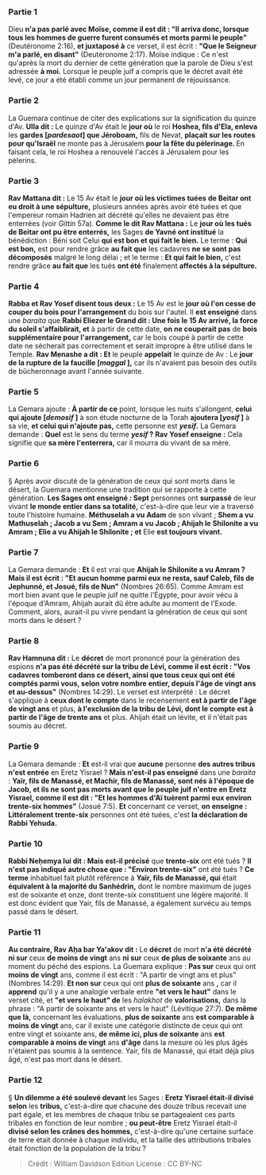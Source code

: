 
### Partie 1
Dieu <b>n'a pas parlé avec Moïse, comme il est dit : "Il arriva donc, lorsque tous les hommes de guerre furent consumés et morts parmi le peuple"</b> (Deutéronome 2:16), <b>et juxtaposé à</b> ce verset, il est écrit : <b>"Que le Seigneur m'a parlé, en disant"</b> (Deutéronome 2:17). Moïse indique : Ce n'est qu'après la mort du dernier de cette génération que la parole</b> de Dieu s'est adressée <b>à moi.</b> Lorsque le peuple juif a compris que le décret avait été levé, ce jour a été établi comme un jour permanent de réjouissance.

### Partie 2
La Guemara continue de citer des explications sur la signification du quinze d'Av. <b>Ulla dit :</b> Le quinze d'Av était le <b>jour où</b> le roi <b>Hoshea, fils d'Ela, enleva</b> les <b>gardes [<i>pardesaot</i>] que Jéroboam,</b> fils de Nevat, <b>plaçait sur les routes pour qu'Israël</b> ne monte pas</b> à Jérusalem <b>pour la fête du pèlerinage. </b> En faisant cela, le roi Hoshea a renouvelé l'accès à Jérusalem pour les pèlerins.

### Partie 3
<b>Rav Mattana dit :</b> Le 15 Av était le <b>jour où les victimes tuées</b> <b>de Beitar ont eu droit à une sépulture,</b> plusieurs années après avoir été tuées et que l'empereur romain Hadrien ait décrété qu'elles ne devaient pas être enterrées (voir <i>Gittin</i> 57a). <b>Comme le dit Rav Mattana :</b> Le <b>jour où les tués de Beitar ont pu être enterrés,</b> les Sages <b>de Yavné ont institué</b> la bénédiction : Béni soit Celui <b>qui est bon et qui fait le bien.</b> Le terme : <b>Qui est bon,</b> est pour rendre grâce <b>au fait que</b> les cadavres <b>ne se sont pas décomposés</b> malgré le long délai ; et le terme : <b>Et qui fait le bien,</b> c'est rendre grâce <b>au fait que</b> les tués <b>ont été</b> finalement <b>affectés à la sépulture.</b>

### Partie 4
<b>Rabba et Rav Yosef disent tous deux :</b> Le 15 Av est le <b>jour où l'on cesse de couper du bois pour l'arrangement</b> du bois sur l'autel. Il <b>est enseigné</b> dans une <i>baraita</i> que <b>Rabbi Eliezer le Grand dit : Une fois le 15 Av arrivé, la force du soleil s'affaiblirait, et</b> à partir de cette date, <b>on ne couperait pas</b> de <b>bois supplémentaire pour l'arrangement,</b> car le bois coupé à partir de cette date ne sécherait pas correctement et serait impropre à être utilisé dans le Temple. <b>Rav Menashe a dit : Et</b> le peuple <b>appelait</b> le quinze de Av : Le <b>jour de la rupture de la faucille [<i>maggal</i> ],</b> car ils n'avaient pas besoin des outils de bûcheronnage avant l'année suivante.

### Partie 5
La Gemara ajoute : <b>À partir de ce</b> point, </b> lorsque les nuits s'allongent, <b>celui qui ajoute [<i>demosif</i> ]</b> à son étude nocturne de la Torah <b>ajoutera [<i>yosif</i> ]</b> à sa vie, <b>et celui qui n'ajoute pas,</b> cette personne est <b><i>yesif</i>.</b> La Gemara demande : <b>Quel</b> est le sens du terme <b><i>yesif</i> ? Rav Yosef enseigne :</b> Cela signifie que <b>sa mère l'enterrera,</b> car il mourra du vivant de sa mère.

### Partie 6
§ Après avoir discuté de la génération de ceux qui sont morts dans le désert, la Guemara mentionne une tradition qui se rapporte à cette génération. <b>Les Sages ont enseigné : Sept</b> personnes ont <b>surpassé</b> de leur vivant <b>le monde entier dans sa totalité,</b> c'est-à-dire que leur vie a traversé toute l'histoire humaine. <b>Méthuselah a vu Adam</b> de son vivant ; <b>Shem a vu Mathuselah ; Jacob a vu Sem ; Amram a vu Jacob ; Ahijah le Shilonite a vu Amram ; Elie a vu Ahijah le Shilonite ; et</b> Elie <b>est toujours vivant.</b>

### Partie 7
La Gemara demande : <b>Et</b> il est vrai que <b>Ahijah le Shilonite a vu Amram ? Mais il est écrit : "Et aucun homme parmi eux ne resta, sauf Caleb, fils de Jephunné, et Josué, fils de Nun"</b> (Nombres 26:65). Comme Amram est mort bien avant que le peuple juif ne quitte l'Égypte, pour avoir vécu à l'époque d'Amram, Ahijah aurait dû être adulte au moment de l'Exode. Comment, alors, aurait-il pu vivre pendant la génération de ceux qui sont morts dans le désert ?

### Partie 8
<b>Rav Hamnuna dit :</b> Le <b>décret</b> de mort prononcé pour la génération des espions <b>n'a pas été décrété sur la tribu de Lévi, comme il est écrit : "Vos cadavres tomberont dans ce désert, ainsi que tous ceux qui ont été comptés parmi vous, selon votre nombre entier, depuis l'âge de vingt ans et au-dessus"</b> (Nombres 14:29). Le verset est interprété : Le décret s'applique à <b>ceux dont le compte</b> dans le recensement <b>est à partir de l'âge de vingt ans</b> et plus, <b>à l'exclusion de la tribu de Lévi, dont le compte est à partir de l'âge de trente ans</b> et plus. Ahijah était un lévite, et il n'était pas soumis au décret.

### Partie 9
La Gemara demande : <b>Et</b> est-il vrai que <b>aucune</b> personne <b>des autres tribus n'est entrée</b> en Eretz Yisrael ? <b>Mais n'est-il pas enseigné</b> dans une <i>baraita</i> : <b>Yaïr, fils de Manassé, et Machir, fils de Manassé, sont nés à l'époque de Jacob, et ils ne sont pas morts avant que le peuple juif n'entre en Eretz Yisrael, comme il est dit : "Et les hommes d'Aï tuèrent parmi eux environ trente-six hommes"</b> (Josué 7:5). <b>Et</b> concernant ce verset, <b>on enseigne : Littéralement trente-six</b> personnes ont été tuées, c'est <b>la déclaration de Rabbi Yehuda.</b>

### Partie 10
<b>Rabbi Neḥemya lui dit : Mais est-il précisé</b> que <b>trente-six</b> ont été tués ? <b>Il n'est pas indiqué autre chose que : "Environ trente-six"</b> ont été tués ? <b>Ce terme</b> inhabituel fait plutôt référence à <b>Yaïr, fils de Manassé, qui</b> était <b>équivalent à la majorité du Sanhédrin,</b> dont le nombre maximum de juges est de soixante et onze, dont trente-six constituent une légère majorité. Il est donc évident que Yair, fils de Manassé, a également survécu au temps passé dans le désert.

### Partie 11
<b>Au contraire, Rav Aḥa bar Ya'akov dit :</b> Le <b>décret</b> de mort <b>n'a été décrété ni sur</b> ceux <b>de moins de vingt</b> ans <b>ni sur</b> ceux <b>de plus de soixante</b> ans <b></b> au moment du péché des espions. La Guemara explique : <b>Pas sur</b> ceux qui ont <b>moins de vingt</b> ans, comme il est écrit : "A partir de vingt ans et plus"</b> (Nombres 14:29). <b>Et non sur</b> ceux qui ont <b>plus de soixante</b> ans <b>,</b> car il <b>apprend</b> qu'il y a une analogie verbale entre <b>"et vers le haut"</b> dans le verset cité, et <b>"et vers le haut" de</b> les <i>halakhot</i> de <b>valorisations,</b> dans la phrase : "A partir de soixante ans et vers le haut" (Lévitique 27:7). <b>De même que là,</b> concernant les évaluations, <b>plus de soixante</b> ans <b>est comparable à moins de vingt</b> ans,</b> car il existe une catégorie distincte de ceux qui ont entre vingt et soixante ans, <b>de même ici, plus de soixante</b> ans <b>est comparable à moins de vingt</b> ans <b>d'âge</b> dans la mesure où les plus âgés n'étaient pas soumis à la sentence. Yair, fils de Manassé, qui était déjà plus âgé, n'est pas mort dans le désert.

### Partie 12
§ <b>Un dilemme a été soulevé devant</b> les Sages : <b>Eretz Yisrael était-il divisé selon</b> les <b>tribus,</b> c'est-à-dire que chacune des douze tribus recevait une part égale, et les membres de chaque tribu se partageaient ces parts tribales en fonction de leur nombre ; <b>ou peut-être</b> Eretz Yisrael était-il <b>divisé selon les crânes des hommes,</b> c'est-à-dire qu'une certaine surface de terre était donnée à chaque individu, et la taille des attributions tribales était fonction de la population de la tribu ?

>Crédit : William Davidson Edition
>License : CC BY-NC